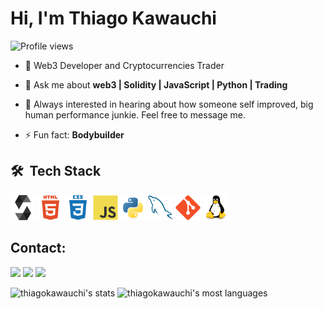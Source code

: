 
<h1 align="left">Hi, I'm Thiago Kawauchi</h1>
<p align="left"> <img src="https://komarev.com/ghpvc/?username=thiagokawauchi&color=yellow" alt="Profile views" /> </p>

- 🔭 Web3 Developer and Cryptocurrencies Trader

- 💬 Ask me about **web3 | Solidity | JavaScript | Python | Trading**

- 🚀 Always interested in hearing about how someone self improved, big human performance junkie. Feel free to message me.

- ⚡ Fun fact: **Bodybuilder**

## 🛠 &nbsp;Tech Stack

<img src="https://raw.githubusercontent.com/devicons/devicon/1119b9f84c0290e0f0b38982099a2bd027a48bf1/icons/solidity/solidity-original.svg"  width="40" height="40" /> <img src="https://raw.githubusercontent.com/devicons/devicon/1119b9f84c0290e0f0b38982099a2bd027a48bf1/icons/html5/html5-plain-wordmark.svg"  width="40" height="40" /> <img src="https://raw.githubusercontent.com/devicons/devicon/1119b9f84c0290e0f0b38982099a2bd027a48bf1/icons/css3/css3-plain-wordmark.svg"  width="40" height="40" /> <img src="https://raw.githubusercontent.com/devicons/devicon/1119b9f84c0290e0f0b38982099a2bd027a48bf1/icons/javascript/javascript-original.svg"  width="40" height="40" /> <img src="https://raw.githubusercontent.com/devicons/devicon/1119b9f84c0290e0f0b38982099a2bd027a48bf1/icons/python/python-original.svg"  width="40" height="40" /> <img src="https://raw.githubusercontent.com/devicons/devicon/1119b9f84c0290e0f0b38982099a2bd027a48bf1/icons/mysql/mysql-original.svg"  width="40" height="40" /> <img src="https://raw.githubusercontent.com/devicons/devicon/1119b9f84c0290e0f0b38982099a2bd027a48bf1/icons/git/git-original.svg"  width="40" height="40" /> <img src="https://raw.githubusercontent.com/devicons/devicon/1119b9f84c0290e0f0b38982099a2bd027a48bf1/icons/linux/linux-original.svg"  width="40" height="40" />

## Contact:
<a href="https://www.linkedin.com/in/thiago-kawauchi" target="_blank"><img src="https://img.shields.io/badge/-LinkedIn-%230077B5?style=for-the-badge&logo=linkedin&logoColor=white" target="_blank"></a>
<a href = "mailto:thiago.kawauchi@gmail.com"><img src="https://img.shields.io/badge/Gmail-D14836?style=for-the-badge&logo=gmail&logoColor=white" target="_blank"></a>
<a href="https://instagram.com/thiago.kawauchi" target="_blank"><img src="https://img.shields.io/badge/-Instagram-%23E4405F?style=for-the-badge&logo=instagram&logoColor=white" target="_blank"></a>

<p align="left">
<img width="530em" src="https://github-readme-stats.vercel.app/api?username=thiagokawauchi&show_icons=true&theme=vision-friendly-dark" alt="thiagokawauchi's stats"/>
<img width="530em" src="https://github-readme-stats.vercel.app/api/top-langs/?username=thiagokawauchi&layout=compact&theme=vision-friendly-dark" alt="thiagokawauchi's most languages"/>
</p>
